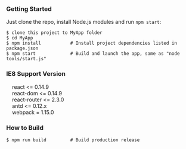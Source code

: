 ### Getting Started

Just clone the repo, install Node.js modules and run `npm start`:

```shell
$ clone this project to MyApp folder
$ cd MyApp
$ npm install           # Install project dependencies listed in package.json
$ npm start             # Build and launch the app, same as "node tools/start.js"
```

### IE8 Support Version

&nbsp; &nbsp; react <= 0.14.9<br>
&nbsp; &nbsp; react-dom <= 0.14.9<br>
&nbsp; &nbsp; react-router <= 2.3.0<br>
&nbsp; &nbsp; antd <= 0.12.x<br>
&nbsp; &nbsp; webpack = 1.15.0

### How to Build

```shell
$ npm run build         # Build production release 
```
